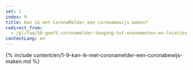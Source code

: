 ```yaml
---
set: 1
index: 9
title: Kan ik met CoronaMelder een coronabewijs maken?
redirect_from: 
  - /pl/faq/50-geeft-coronamelder-toegang-tot-evenementen-en-locaties
contentLang: en
---
```

{% include content/en/1-9-kan-ik-met-coronamelder-een-coronabewijs-maken.md %}
